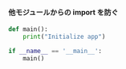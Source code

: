 #### 他モジュールからの import を防ぐ

```python
def main():
    print("Initialize app")

if __name__ == '__main__':
    main()
```
